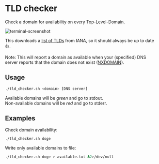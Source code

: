 # TLD checker
Check a domain for availability on every Top-Level-Domain.

![terminal-screenshot](http://i.imgur.com/L2G5POX.png)

This downloads a [list of TLDs](https://data.iana.org/TLD/tlds-alpha-by-domain.txt) from IANA, so it should always be up to date :+1:.

Note: This will report a domain as available when your (specified) DNS server reports that the domain does not exist
([NXDOMAIN](https://tools.ietf.org/html/rfc2308#section-2.1)).


## Usage

```bash
./tld_checker.sh <domain> [DNS server]
```

Available domains will be _green_ and go to stdout.<br>
Non-available domains will be _red_ and go to stderr.

## Examples
Check domain availability:
```bash
./tld_checker.sh doge
```

Write only available domains to file:
```bash
./tld_checker.sh doge > available.txt &2>/dev/null
```

